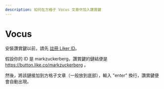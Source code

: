 ```yaml
---
description: 如何在方格子 Vocus 文章中加入讚賞鍵
---
```


# Vocus

安裝讚賞鍵以前，請先 [註冊 Liker ID](https://docs.like.co/v/zh/user-guide/liker-id/how-to-register-a-liker-id)。

假設你的 ID 是 markzuckerberg，讚賞鍵的鏈結便是 https://button.like.co/markzuckerberg 。

然後，將該鏈接加到方格子文章（一般放到底部），輸入 "enter" 換行，讚賞鍵便會自動出現。

